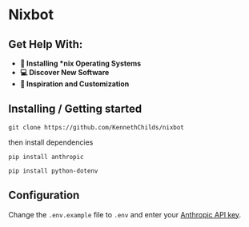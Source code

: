 # Nixbot

## Get Help With:

- **💾 Installing \*nix Operating Systems**
- **💻 Discover New Software**
- **💫 Inspiration and Customization**

## Installing / Getting started

```shell
git clone https://github.com/KennethChilds/nixbot
```

then install dependencies

```shell
pip install anthropic

pip install python-dotenv
```

## Configuration

Change the ```.env.example``` file to ```.env``` and enter your [Anthropic API key](https://console.anthropic.com/settings/keys).
